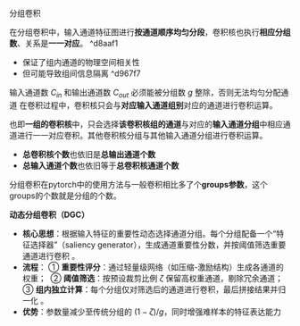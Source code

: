 分组卷积

在分组卷积中，输入通道特征图进行**按通道顺序均匀分段**，卷积核也执行**相应分组数**、关系是**一一对应**。 ^d8aaf1
- 保证了组内通道的物理空间相关性
- 但可能导致组间信息隔离 ^d967f7

输入通道数 $C_{in}$​ 和输出通道数 $C_{out}$ 必须能被分组数 $g$ 整除，否则无法均匀分配通道
在卷积过程中，卷积核只会与**对应输入通道组别**对应的通道进行卷积运算。

也即**一组的卷积核**中，只会选择**该卷积核组的通道**与对应的**输入通道分组**中相应通道进行一一对应卷积。其他卷积核分组与其他输入通道分组进行卷积运算。
- **总卷积核个数**也依旧是**总输出通道个数**
- **总输入通道个数**也依旧等于**总卷积核通道个数**

分组卷积在$\text{pytorch}$中的使用方法与一般卷积相比多了个**groups参数**，这个$\text{groups}$的个数就是分组的个数。



**动态分组卷积（DGC）**
- **核心思想**：根据输入特征的重要性动态选择通道分组。每个分组配备一个“特征选择器”（saliency generator），生成通道重要性分数，并按阈值筛选重要通道进行卷积 。
- **流程**：
    ① **重要性评分**：通过轻量级网络（如压缩-激励结构）生成各通道的权重； 
    ② **阈值筛选**：按预设裁剪比例 $ζ$ 保留高权重通道，剔除冗余通道； 
    ③ **组内独立计算**：每个分组仅对筛选后的通道进行卷积，最后拼接结果并归一化 。
- **优势**：参数量减少至传统分组的 $(1−ζ)/g$，同时增强难样本的特征表达能力
